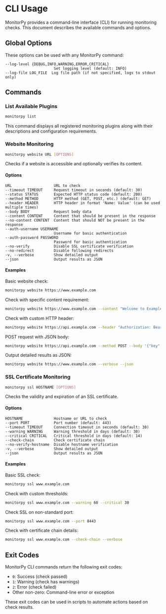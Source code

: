 # CLI Usage

MonitorPy provides a command-line interface (CLI) for running monitoring checks. This document describes the available commands and options.

## Global Options

These options can be used with any MonitorPy command:

```
--log-level {DEBUG,INFO,WARNING,ERROR,CRITICAL}
                      Set logging level (default: INFO)
--log-file LOG_FILE  Log file path (if not specified, logs to stdout only)
```

## Commands

### List Available Plugins

```bash
monitorpy list
```

This command displays all registered monitoring plugins along with their descriptions and configuration requirements.

### Website Monitoring

```bash
monitorpy website URL [OPTIONS]
```

Checks if a website is accessible and optionally verifies its content.

#### Options

```
URL                   URL to check
--timeout TIMEOUT     Request timeout in seconds (default: 30)
--status STATUS       Expected HTTP status code (default: 200)
--method METHOD       HTTP method (GET, POST, etc.) (default: GET)
--header HEADER       HTTP header in format 'Name: Value' (can be used multiple times)
--body BODY           Request body data
--content CONTENT     Content that should be present in the response
--no-content CONTENT  Content that should NOT be present in the response
--auth-username USERNAME
                      Username for basic authentication
--auth-password PASSWORD
                      Password for basic authentication
--no-verify           Disable SSL certificate verification
--no-redirect         Disable following redirects
-v, --verbose         Show detailed output
--json                Output results as JSON
```

#### Examples

Basic website check:
```bash
monitorpy website https://www.example.com
```

Check with specific content requirement:
```bash
monitorpy website https://www.example.com --content "Welcome to Example"
```

Check with custom HTTP header:
```bash
monitorpy website https://api.example.com --header "Authorization: Bearer token123"
```

POST request with JSON body:
```bash
monitorpy website https://api.example.com --method POST --body '{"key":"value"}' --header "Content-Type: application/json" --status 201
```

Output detailed results as JSON:
```bash
monitorpy website https://www.example.com --verbose --json
```

### SSL Certificate Monitoring

```bash
monitorpy ssl HOSTNAME [OPTIONS]
```

Checks the validity and expiration of an SSL certificate.

#### Options

```
HOSTNAME              Hostname or URL to check
--port PORT           Port number (default: 443)
--timeout TIMEOUT     Connection timeout in seconds (default: 30)
--warning WARNING     Warning threshold in days (default: 30)
--critical CRITICAL   Critical threshold in days (default: 14)
--check-chain         Check certificate chain
--no-verify-hostname  Disable hostname verification
-v, --verbose         Show detailed output
--json                Output results as JSON
```

#### Examples

Basic SSL check:
```bash
monitorpy ssl www.example.com
```

Check with custom thresholds:
```bash
monitorpy ssl www.example.com --warning 60 --critical 30
```

Check SSL on non-standard port:
```bash
monitorpy ssl www.example.com --port 8443
```

Check with certificate chain details:
```bash
monitorpy ssl www.example.com --check-chain --verbose
```

## Exit Codes

MonitorPy CLI commands return the following exit codes:

- `0`: Success (check passed)
- `1`: Warning (check has warnings)
- `2`: Error (check failed)
- Other non-zero: Command-line error or exception

These exit codes can be used in scripts to automate actions based on check results.
